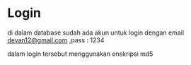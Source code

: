 # Login
di dalam database sudah ada akun untuk login dengan email devan12@gmail.com ,pass : 1234

dalam login tersebut menggunakan enskripsi md5
